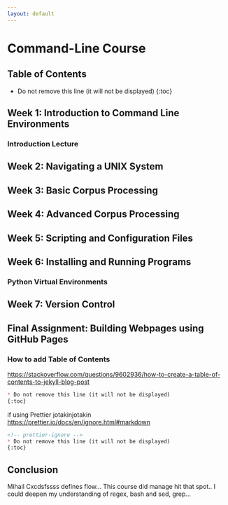```yaml
---
layout: default
---
```


# Command-Line Course

## Table of Contents

<!-- prettier-ignore -->
* Do not remove this line (it will not be displayed)
{:toc}

## Week 1: Introduction to Command Line Environments

### Introduction Lecture

<!-- Koodiesimerkki -->

## Week 2: Navigating a UNIX System

<!-- Koodiesimerkki -->

## Week 3: Basic Corpus Processing

<!-- Koodiesimerkki -->

## Week 4: Advanced Corpus Processing

<!-- Koodiesimerkki -->

## Week 5: Scripting and Configuration Files

<!-- Koodiesimerkki -->

## Week 6: Installing and Running Programs

### Python Virtual Environments

<!-- Koodiesimerkki -->

## Week 7: Version Control

<!-- Koodiesimerkki -->

## Final Assignment: Building Webpages using GitHub Pages

### How to add Table of Contents

https://stackoverflow.com/questions/9602936/how-to-create-a-table-of-contents-to-jekyll-blog-post

<!-- prettier-ignore -->
```markdown
* Do not remove this line (it will not be displayed)
{:toc}

```

if using Prettier jotakinjotakin
https://prettier.io/docs/en/ignore.html#markdown

```markdown
<!-- prettier-ignore -->
* Do not remove this line (it will not be displayed)
{:toc}
```

## Conclusion

Mihail Cxcdsfssss defines flow...
This course did manage hit that spot..
I could deepen my understanding of regex, bash and sed, grep...
